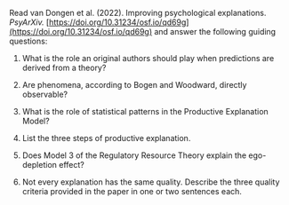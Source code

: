 Read van Dongen et al. (2022). Improving psychological explanations. *PsyArXiv.* [https://doi.org/10.31234/osf.io/qd69g](https://doi.org/10.31234/osf.io/qd69g) and answer the following guiding questions:

1. What is the role an original authors should play when predictions are derived from a theory?

<!-- Answer: None. -->

2. Are phenomena, according to Bogen and Woodward, directly observable?

<!-- Answer: No. Although they are *established* by evidence from observations, they transcend any particular set of structured or unstructured data. -->

3. What is the role of statistical patterns in the Productive Explanation Model?

<!-- Answer: Statistical patterns are abstractions and generalizations of concrete structured data. They represent phenomena (i.e., they are their empirical anchor) and are produced by formal models. -->

4. List the three steps of productive explanation.

<!-- Answer: 
- Step 1: Represent the phenomenon as a statistical pattern.
- Step 2: Explicate the verbal theory as a formal model.
- Step 3: Evaluate whether the formal model produces the statistical pattern.
 -->

5. Does Model 3 of the Regulatory Resource Theory explain the ego-depletion effect?

<!-- Answer: 
With the specifically chosen parameters: Yes. But it "depends on a quite delicate balance between parameters that characterize the interplay between task demand and willpower." 
 -->

6. Not every explanation has the same quality. Describe the three quality criteria provided in the paper in one or two sentences each.

<!-- Answer:
Precision: Precise theories already specify many aspects of the formal model. Hence the set of formal models that are consistent with the verbal theory is relatively small.

Robustness: assess the impact of auxiliary assumptions that are necessary to specify a formal model but are not specified by the theory.

Empirical relevance: 
 -->